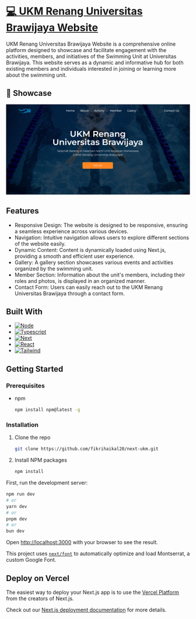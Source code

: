 # [💻 UKM Renang Universitas Brawijaya Website](https://next-ukm.vercel.app/)

UKM Renang Universitas Brawijaya Website is a comprehensive online platform designed to showcase and facilitate engagement with the activities, members, and initiatives of the Swimming Unit at Universitas Brawijaya. This website serves as a dynamic and informative hub for both existing members and individuals interested in joining or learning more about the swimming unit.

## 📸 Showcase
<p align="center">
<img src="./public/demo.PNG" width="600"><br>
</p>

## Features
* Responsive Design: The website is designed to be responsive, ensuring a seamless experience across various devices.
* Navigation: Intuitive navigation allows users to explore different sections of the website easily.
* Dynamic Content: Content is dynamically loaded using Next.js, providing a smooth and efficient user experience.
* Gallery: A gallery section showcases various events and activities organized by the swimming unit.
* Member Section: Information about the unit's members, including their roles and photos, is displayed in an organized manner.
* Contact Form: Users can easily reach out to the UKM Renang Universitas Brawijaya through a contact form.

## Built With
* [![Node][Node.js]][Node-url]
* [![Typescript][Typescript]][Typescript-url]
* [![Next][Next.js]][Next-url]
* [![React][React.js]][React-url]
* [![Tailwind][Tailwind-css]][Tailwind-url]

## Getting Started

### Prerequisites

* npm
  ```sh
  npm install npm@latest -g
  ```

### Installation

1. Clone the repo
   ```sh
   git clone https://github.com/fikrihaikal20/next-ukm.git
   ```
2. Install NPM packages
   ```sh
   npm install
   ```

First, run the development server:

```bash
npm run dev
# or
yarn dev
# or
pnpm dev
# or
bun dev
```

Open [http://localhost:3000](http://localhost:3000) with your browser to see the result.

This project uses [`next/font`](https://nextjs.org/docs/basic-features/font-optimization) to automatically optimize and load Montserrat, a custom Google Font.

## Deploy on Vercel

The easiest way to deploy your Next.js app is to use the [Vercel Platform](https://vercel.com/new?utm_medium=default-template&filter=next.js&utm_source=create-next-app&utm_campaign=create-next-app-readme) from the creators of Next.js.

Check out our [Next.js deployment documentation](https://nextjs.org/docs/deployment) for more details.

<!-- MARKDOWN LINKS & IMAGES -->
<!-- https://www.markdownguide.org/basic-syntax/#reference-style-links -->
[Node.js]: https://img.shields.io/badge/Node%20Js-20232A?style=for-the-badge&logo=nodedotjs
[Node-url]: https://nodejs.org/en
[Typescript]: https://img.shields.io/badge/Typescript-20232A?style=for-the-badge&logo=typescript
[Typescript-url]: https://www.typescriptlang.org/
[Next.js]: https://img.shields.io/badge/next.js-20232A?style=for-the-badge&logo=nextdotjs&logoColor=white
[Next-url]: https://nextjs.org/
[React.js]: https://img.shields.io/badge/React-20232A?style=for-the-badge&logo=react&logoColor=61DAFB
[React-url]: https://reactjs.org/
[Tailwind-css]: https://img.shields.io/badge/Tailwind-20232A?style=for-the-badge&logo=tailwindcss&logoColor=61DAFB
[Tailwind-url]: https://tailwindcss.com/

